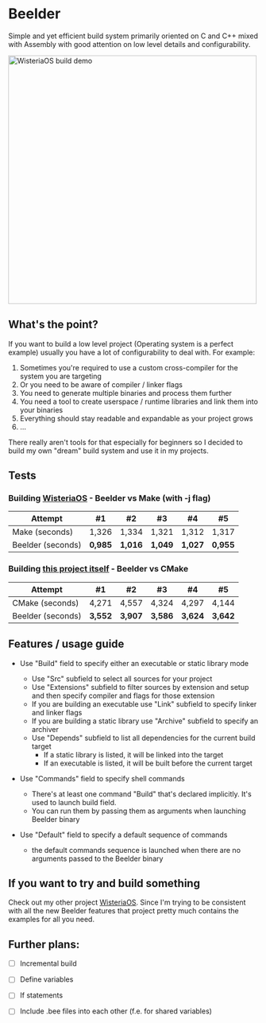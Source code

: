 # Beelder
Simple and yet efficient build system primarily oriented on C and C++ mixed with Assembly with good attention on low level details and configurability.

<img src="https://github.com/Plunkerusr/Beelder/blob/main/Assets/wisteria-build-test.gif" width="500" alt="WisteriaOS build demo">

## What's the point?
If you want to build a low level project (Operating system is a perfect example)
usually you have a lot of configurability to deal with. For example:

1. Sometimes you're required to use a custom cross-compiler for the system you are targeting
2. Or you need to be aware of compiler / linker flags
3. You need to generate multiple binaries and process them further
4. You need a tool to create userspace / runtime libraries and link them into your binaries
5. Everything should stay readable and expandable as your project grows
6. ...

There really aren't tools for that especially for beginners so I decided to build my own "dream" build system 
and use it in my projects.

## Tests
### Building [WisteriaOS](https://github.com/Plunkerusr/WisteriaOS) - Beelder vs Make (with -j flag)

Attempt | #1 | #2 | #3 | #4 | #5
--- | --- | --- | --- |--- |--- |
Make (seconds) | 1,326 | 1,334 | 1,321 | 1,312 | 1,317
Beelder (seconds) | **0,985** | **1,016** | **1,049** | **1,027** | **0,955**

### Building [this project itself](https://github.com/Plunkerusr/Beelder) - Beelder vs CMake

Attempt | #1 | #2 | #3 | #4 | #5
--- | --- | --- | --- |--- |--- |
CMake (seconds) | 4,271 | 4,557 | 4,324 | 4,297 | 4,144
Beelder (seconds) | **3,552** | **3,907** | **3,586** | **3,624** | **3,642**

## Features / usage guide
- Use "Build" field to specify either an executable or static library mode
    - Use "Src" subfield to select all sources for your project
    - Use "Extensions" subfield to filter sources by extension and setup and then specify compiler and flags for those extension
    - If you are building an executable use "Link" subfield to specify linker and linker flags
    - If you are building a static library use "Archive" subfield to specify an archiver
    - Use "Depends" subfield to list all dependencies for the current build target
        - If a static library is listed, it will be linked into the target
        - If an executable is listed, it will be built before the current target
    

- Use "Commands" field to specify shell commands
  - There's at least one command "Build" that's declared implicitly. It's used to launch build field.
  - You can run them by passing them as arguments when launching Beelder binary
    
- Use "Default" field to specify a default sequence of commands
  - the default commands sequence is launched when there are no arguments passed to the Beelder binary

## If you want to try and build something
Check out my other project [WisteriaOS](https://github.com/Plunkerusr/WisteriaOS).
Since I'm trying to be consistent with all the new Beelder features
that project pretty much contains the examples for all you need.

## Further plans:
- [ ] Incremental build
- [ ] Define variables
- [ ] If statements
- [ ] Include .bee files into each other (f.e. for shared variables)
    